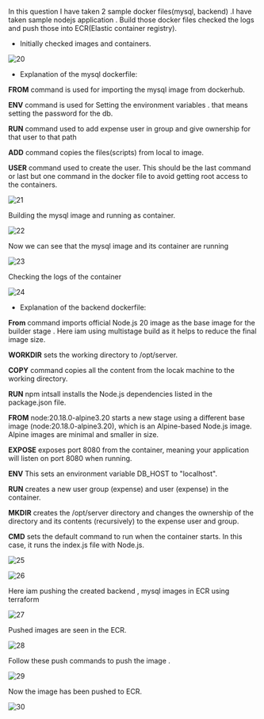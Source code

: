In this question I have taken 2 sample docker files(mysql, backend) .I have taken sample nodejs application . Build those docker files checked the logs and push those into ECR(Elastic container registry).

* Initially checked images and containers. 

![20](https://github.com/user-attachments/assets/4ff555a1-9a27-4158-a850-a8c8604efc34)

* Explanation of the mysql dockerfile:

__FROM__ command is used for importing the mysql image from dockerhub. 

__ENV__ command is used for Setting the environment variables . that means setting the password for the db.

__RUN__ command used to add expense user in group and give ownership for that user to that path 

__ADD__ command copies the files(scripts) from local to image.

__USER__ command used to create the user. This should be the last command or last but one command in the docker file to avoid getting root access to the containers.

![21](https://github.com/user-attachments/assets/94e68626-e732-4f48-bd43-5c83c8c89ad1)

Building the mysql image and running as container.

![22](https://github.com/user-attachments/assets/1c560b41-fb8d-49d8-a8ac-e45904ca9b40)

Now we can see that the mysql image and its container are running

![23](https://github.com/user-attachments/assets/b50d823e-6d0a-41d4-8c32-a30eb48ea306)

Checking the logs of the container

![24](https://github.com/user-attachments/assets/a0782d94-68f0-4a6f-b5ba-3928d17dae62)


* Explanation of the backend dockerfile:


__From__ command imports official Node.js 20 image as the base image for the builder stage .
Here iam using multistage build as it helps to reduce the final image size.

__WORKDIR__ sets the working directory to /opt/server.

__COPY__ command copies all the content from the locak machine to the working directory.

__RUN__ npm intsall installs the Node.js dependencies listed in the package.json file.

__FROM__ node:20.18.0-alpine3.20 starts a new stage using a different base image (node:20.18.0-alpine3.20), which is an Alpine-based Node.js image. Alpine images are minimal and smaller in size.

__EXPOSE__ exposes port 8080 from the container, meaning your application will listen on port 8080 when running.

__ENV__ This sets an environment variable DB_HOST to "localhost".

__RUN__ creates a new user group (expense) and user (expense) in the container.

__MKDIR__ creates the /opt/server directory and changes the ownership of the directory and its contents (recursively) to the expense user and group.

__CMD__ sets the default command to run when the container starts. In this case, it runs the index.js file with Node.js.

![25](https://github.com/user-attachments/assets/34311e20-29eb-4f8d-ab20-ee4fe8a80dd2)

![26](https://github.com/user-attachments/assets/17751ead-8b8d-4575-8b9f-d996b5900631)

Here iam pushing the created backend , mysql images in ECR using terraform

![27](https://github.com/user-attachments/assets/810e07f1-1404-43db-94c4-d19e7e73c677)

Pushed images are seen in the ECR. 

![28](https://github.com/user-attachments/assets/7e9813b8-317c-4cff-b525-640870e2fe48)

Follow these push commands to push the image .

![29](https://github.com/user-attachments/assets/9abc2fac-a6da-4c8a-973d-1c95cdd6171f)

Now the image has been pushed to ECR.

![30](https://github.com/user-attachments/assets/d5f950c5-fd48-41c2-b051-0f78c03f5c7a)
